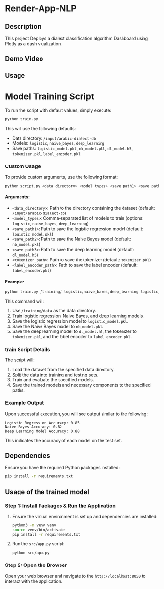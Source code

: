 ﻿# Render-App-NLP
## Description

This project Deploys a dialect classification algorithm Dashboard using Plotly as a dash viualization. 

## Demo Video
## Usage


# Model Training Script


To run the script with default values, simply execute:

```sh
python train.py
```

This will use the following defaults:
- Data directory: `/input/arabic-dialect-db`
- Models: `logistic`, `naive_bayes`, `deep_learning`
- Save paths: `logistic_model.pkl`, `nb_model.pkl`, `dl_model.h5`, `tokenizer.pkl`, `label_encoder.pkl`

### Custom Usage

To provide custom arguments, use the following format:

```sh
python script.py <data_directory> <model_types> <save_path1> <save_path2> <save_path3> <tokenizer_path> <label_encoder_path>
```

#### Arguments:
- `<data_directory>`: Path to the directory containing the dataset (default: `/input/arabic-dialect-db`)
- `<model_types>`: Comma-separated list of models to train (options: `logistic`, `naive_bayes`, `deep_learning`)
- `<save_path1>`: Path to save the logistic regression model (default: `logistic_model.pkl`)
- `<save_path2>`: Path to save the Naive Bayes model (default: `nb_model.pkl`)
- `<save_path3>`: Path to save the deep learning model (default: `dl_model.h5`)
- `<tokenizer_path>`: Path to save the tokenizer (default: `tokenizer.pkl`)
- `<label_encoder_path>`: Path to save the label encoder (default: `label_encoder.pkl`)

#### Example:

```sh
python train.py /training/ logistic,naive_bayes,deep_learning logistic_model.pkl nb_model.pkl dl_model.h5 tokenizer.pkl label_encoder.pkl
```

This command will:
1. Use `/training/data` as the data directory.
2. Train logistic regression, Naive Bayes, and deep learning models.
3. Save the logistic regression model to `logistic_model.pkl`.
4. Save the Naive Bayes model to `nb_model.pkl`.
5. Save the deep learning model to `dl_model.h5`, the tokenizer to `tokenizer.pkl`, and the label encoder to `label_encoder.pkl`.

### train Script Details

The script will:
1. Load the dataset from the specified data directory.
2. Split the data into training and testing sets.
3. Train and evaluate the specified models.
4. Save the trained models and necessary components to the specified paths.

### Example Output

Upon successful execution, you will see output similar to the following:

```
Logistic Regression Accuracy: 0.85
Naive Bayes Accuracy: 0.82
Deep Learning Model Accuracy: 0.88
```

This indicates the accuracy of each model on the test set.

## Dependencies

Ensure you have the required Python packages installed:

```sh
pip install -r requirements.txt
```


## Usage of the trained model

### Step 1: Install Packages & Run the Application

 1. Ensure the virtual environment is set up and dependencies are installed:

    ```bash
    python3 -m venv venv
    source venv/bin/activate
    pip install -r requirements.txt
    ```

 2. Run the `src/app.py` script:
    
    ```bash
    python src/app.py
    ```
### Step 2: Open the Browser
Open your web browser and navigate to the `http://localhost:8050` to interact with the application.
